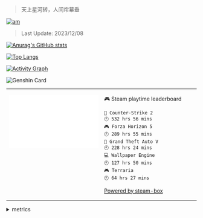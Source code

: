 > 天上星河转，人间帘幕垂

[![am][am-logo]][am-url]
> Last Update: 2023/12/08

[![Anurag's GitHub stats][stat]][github-url]

[![Top Langs][lang]][github-url]

[![Activity Graph][graph]][github-url]

![Genshin Card][genshin-card]

<table>
<tr>
<td style="vertical-align: top;width: 50%">

[![GitHub Stats][stats-src]][stats-href]

</td>
<td style="vertical-align: top;width: 50%">

<!-- steam-box start -->
🎮 Steam playtime leaderboard
```text
🔫 Counter-Strike 2                 🕘 532 hrs 56 mins
🎮 Forza Horizon 5                  🕘 289 hrs 55 mins
🚓 Grand Theft Auto V               🕘 228 hrs 24 mins
💻 Wallpaper Engine                 🕘 127 hrs 50 mins
🎮 Terraria                         🕘 64 hrs 27 mins
```
<!-- Powered by https://github.com/YouEclipse/steam-box . -->
<!-- steam-box end -->

[Powered by steam-box](https://github.com/YouEclipse/steam-box)

</td>
</tr>
</table>

<details>
  <summary>metrics</summary>

![](github-metrics.svg)
</details>

[github-logo]:https://img.shields.io/badge/-GitHub-black?logo=GitHub&style=flat-square

[github-url]:https://github.com/qhy040404

[am-logo]:https://img.shields.io/badge/Apple%20Music-Playlist-FA243C?logo=applemusic&logoColor=white&style=flat-square

[am-url]:https://music.apple.com/cn/playlist/favorite-songs/pl.u-doUdaBmbR

[stats-href]:https://github.com/qhy040404/github-stats

[stats-src]:https://raw.githubusercontent.com/qhy040404/github-stats/master/generated/overview.svg#gh-dark-mode-only

[stat]:https://github-readme-stats-qhy040404.vercel.app/api?username=qhy040404&count_private=true&include_all_commits=true&show_icons=true&theme=dark

[lang]:https://github-readme-stats-qhy040404.vercel.app/api/top-langs/?username=qhy040404&layout=compact&theme=dark&card_width=448&langs_count=10&exclude_repo=unlock-music&hide=inno%20setup

[graph]:https://github-readme-activity-graph-qhy040404.vercel.app/graph?username=qhy040404&theme=react-dark

[genshin-card]:https://ys.himiku.com/rand/318490747.png
